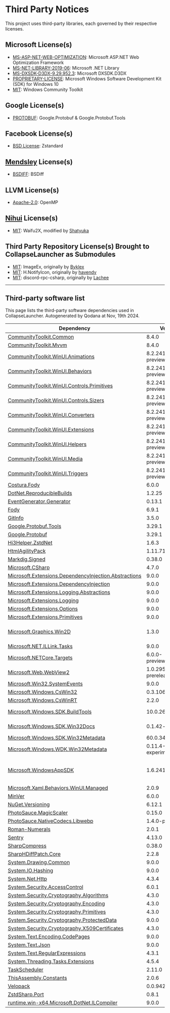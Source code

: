 # Third Party Notices
This project uses third-party libraries, each governed by their respective licenses.

## Microsoft License(s)
- [MS-ASP-NET-WEB-OPTIMIZATION](https://github.com/CollapseLauncher/Collapse/blob/main/Docs/LICENSE/Microsoft/MS-ASP-NET-WEB-OPTIMIZATION.LICENSE): Microsoft ASP.NET Web Optimization Framework
- [MS-NET-LIBRARY-2019-06](https://github.com/CollapseLauncher/Collapse/blob/main/Docs/LICENSE/Microsoft/MS-NET-LIBRARY-2019-06.LICENSE): Microsoft .NET Library
- [MS-DXSDK-D3DX-9.29.952.3](https://github.com/CollapseLauncher/Collapse/blob/main/Docs/LICENSE/Microsoft/MS-DXSDK-D3DX-9.29.952.3.LICENSE): Microsoft DXSDK.D3DX
- [PROPRIETARY-LICENSE](https://github.com/CollapseLauncher/Collapse/blob/main/Docs/LICENSE/Microsoft/PROPRIETARY-LICENSE.MS-WIN-SDK-W10.LICENSE): Microsoft Windows Software Development Kit (SDK) for Windows 10
- [MIT](https://github.com/CommunityToolkit/Windows/blob/main/License.md): Windows Community Toolkit 

## Google License(s)
- [PROTOBUF](https://github.com/CollapseLauncher/Collapse/blob/main/Docs/LICENSE/Google/PROTOBUF.LICENSE): Google.Protobuf & Google.Protobuf.Tools

## Facebook License(s)
- [BSD License](https://github.com/CollapseLauncher/Collapse/blob/main/Docs/LICENSE/Facebook/ZSTANDARD.LICENSE): Zstandard

## [Mendsley](https://github.com/mendsley) License(s)
- [BSDIFF](https://github.com/CollapseLauncher/Collapse/blob/main/Docs/LICENSE/Mendsley/BSDIFF.LICENSE): BSDiff

## LLVM License(s)
- [Apache-2.0](https://github.com/CollapseLauncher/Collapse/blob/main/Docs/LICENSE/LLVM/OPENMP.LICENSE): OpenMP

## [Nihui](https://github.com/nihui) License(s)
- [MIT](https://github.com/CollapseLauncher/Collapse/blob/main/Docs/LICENSE/Nihui/WAIFU2X.LICENSE): Waifu2X, modified by [Shatyuka](https://github.com/shatyuka/waifu2x-ncnn-vulkan/tree/master)

## Third Party Repository License(s) Brought to CollapseLauncher as Submodules
- [MIT](https://github.com/CollapseLauncher/ImageEx/blob/main/LICENSE): ImageEx, originally by [Byklex](https://github.com/4OTbIPE)
- [MIT](https://github.com/CollapseLauncher/H.NotifyIcon/blob/master/LICENSE.md): H.NotifyIcon, originally by [havendv](https://github.com/HavenDV)
- [MIT](https://github.com/CollapseLauncher/Hi3Helper.SharpDiscordRPC/blob/master/LICENSE): discord-rpc-csharp, originally by [Lachee](https://github.com/Lachee)

***

## Third-party software list

This page lists the third-party software dependencies used in CollapseLauncher. Autogenerated by Qodana at Nov, 19th 2024.

| Dependency                                                                                                               | Version                 | Licenses                                                                                                                                                       |
|--------------------------------------------------------------------------------------------------------------------------|-------------------------|----------------------------------------------------------------------------------------------------------------------------------------------------------------|
| [CommunityToolkit.Common](https://github.com/CommunityToolkit/dotnet)                                                    | 8.4.0                   | [MIT](http://opensource.org/licenses/mit-license.php)                                                                                                          |
| [CommunityToolkit.Mvvm](https://github.com/CommunityToolkit/dotnet)                                                      | 8.4.0                   | [MIT](http://opensource.org/licenses/mit-license.php)                                                                                                          |
| [CommunityToolkit.WinUI.Animations](https://github.com/CommunityToolkit/Windows)                                         | 8.2.241112-preview1     | [MIT](http://opensource.org/licenses/mit-license.php)                                                                                                          |
| [CommunityToolkit.WinUI.Behaviors](https://www.nuget.org/packages/CommunityToolkit.WinUI.Behaviors)                      | 8.2.241112-preview1     | [MIT](http://opensource.org/licenses/mit-license.php)                                                                                                          |
| [CommunityToolkit.WinUI.Controls.Primitives](https://github.com/CommunityToolkit/Windows)                                | 8.2.241112-preview1     | [MIT](http://opensource.org/licenses/mit-license.php)                                                                                                          |
| [CommunityToolkit.WinUI.Controls.Sizers](https://github.com/CommunityToolkit/Windows)                                    | 8.2.241112-preview1     | [MIT](http://opensource.org/licenses/mit-license.php)                                                                                                          |
| [CommunityToolkit.WinUI.Converters](https://github.com/CommunityToolkit/Windows)                                         | 8.2.241112-preview1     | [MIT](http://opensource.org/licenses/mit-license.php)                                                                                                          |
| [CommunityToolkit.WinUI.Extensions](https://github.com/CommunityToolkit/Windows)                                         | 8.2.241112-preview1     | [MIT](http://opensource.org/licenses/mit-license.php)                                                                                                          |
| [CommunityToolkit.WinUI.Helpers](https://github.com/CommunityToolkit/Windows)                                            | 8.2.241112-preview1     | [MIT](http://opensource.org/licenses/mit-license.php)                                                                                                          |
| [CommunityToolkit.WinUI.Media](https://github.com/CommunityToolkit/Windows)                                              | 8.2.241112-preview1     | [MIT](http://opensource.org/licenses/mit-license.php)                                                                                                          |
| [CommunityToolkit.WinUI.Triggers](https://github.com/CommunityToolkit/Windows)                                           | 8.2.241112-preview1     | [MIT](http://opensource.org/licenses/mit-license.php)                                                                                                          |
| [Costura.Fody](https://github.com/Fody/Costura)                                                                          | 6.0.0                   | [MIT](http://opensource.org/licenses/mit-license.php)                                                                                                          |
| [DotNet.ReproducibleBuilds](https://www.nuget.org/packages/DotNet.ReproducibleBuilds)                                    | 1.2.25                  | [MIT](http://opensource.org/licenses/mit-license.php)                                                                                                          |
| [EventGenerator.Generator](https://www.nuget.org/packages/EventGenerator.Generator)                                      | 0.13.1                  | [MIT](http://opensource.org/licenses/mit-license.php)                                                                                                          |
| [Fody](https://github.com/Fody/Fody)                                                                                     | 6.9.1                   | [MIT](http://opensource.org/licenses/mit-license.php)                                                                                                          |
| [GitInfo](https://clarius.org/GitInfo)                                                                                   | 3.5.0                   | [MIT](http://opensource.org/licenses/mit-license.php)                                                                                                          |
| [Google.Protobuf.Tools](https://github.com/protocolbuffers/protobuf)                                                     | 3.29.1                  | PROTOBUF                                                                                                                                                       |
| [Google.Protobuf](https://github.com/protocolbuffers/protobuf)                                                           | 3.29.1                  | [BSD-3-Clause](http://www.opensource.org/licenses/BSD-3-Clause)                                                                                                |
| [Hi3Helper.ZstdNet](https://github.com/CollapseLauncher/Hi3Helper.ZstdNet)                                               | 1.6.3                   | [BSD-3-Clause](http://www.opensource.org/licenses/BSD-3-Clause)                                                                                                |
| [HtmlAgilityPack](http://html-agility-pack.net/)                                                                         | 1.11.71                 | [MIT](http://opensource.org/licenses/mit-license.php)                                                                                                          |
| [Markdig.Signed](https://github.com/lunet-io/markdig)                                                                    | 0.38.0                  | [BSD-2-Clause](http://www.opensource.org/licenses/BSD-2-Clause)                                                                                                |
| [Microsoft.CSharp](https://github.com/dotnet/corefx)                                                                     | 4.7.0                   | [MIT](http://opensource.org/licenses/mit-license.php)                                                                                                          |
| [Microsoft.Extensions.DependencyInjection.Abstractions](https://dot.net/)                                                | 9.0.0                   | [MIT](http://opensource.org/licenses/mit-license.php)                                                                                                          |
| [Microsoft.Extensions.DependencyInjection](https://dot.net/)                                                             | 9.0.0                   | [MIT](http://opensource.org/licenses/mit-license.php)                                                                                                          |
| [Microsoft.Extensions.Logging.Abstractions](https://dot.net/)                                                            | 9.0.0                   | [MIT](http://opensource.org/licenses/mit-license.php)                                                                                                          |
| [Microsoft.Extensions.Logging](https://dot.net/)                                                                         | 9.0.0                   | [MIT](http://opensource.org/licenses/mit-license.php)                                                                                                          |
| [Microsoft.Extensions.Options](https://dot.net/)                                                                         | 9.0.0                   | [MIT](http://opensource.org/licenses/mit-license.php)                                                                                                          |
| [Microsoft.Extensions.Primitives](https://dot.net/)                                                                      | 9.0.0                   | [MIT](http://opensource.org/licenses/mit-license.php)                                                                                                          |
| [Microsoft.Graphics.Win2D](http://go.microsoft.com/fwlink/?LinkID=519078)                                                | 1.3.0                   | [MS-ASP-NET-WEB-OPTIMIZATION](https://www.microsoft.com/web/webpi/eula/weboptimization_1_eula_enu.htm)                                                         |
| [Microsoft.NET.ILLink.Tasks](https://dot.net/)                                                                           | 9.0.0                   | [MIT](http://opensource.org/licenses/mit-license.php)                                                                                                          |
| [Microsoft.NETCore.Targets](https://www.nuget.org/packages/Microsoft.NETCore.Targets)                                    | 6.0.0-preview.4.21253.7 | [MIT](http://opensource.org/licenses/mit-license.php)                                                                                                          |
| [Microsoft.Web.WebView2](https://aka.ms/webview)                                                                         | 1.0.2950-prerelease     | [BSD-3-Clause](http://www.opensource.org/licenses/BSD-3-Clause) <br/> BSD-MYLEX                                                                                |
| [Microsoft.Win32.SystemEvents](https://dot.net/)                                                                         | 9.0.0                   | [MIT](http://opensource.org/licenses/mit-license.php)                                                                                                          |
| [Microsoft.Windows.CsWin32](https://github.com/Microsoft/CsWin32)                                                        | 0.3.106                 | [Apache-2.0](http://www.apache.org/licenses/)                                                                                                                  |
| [Microsoft.Windows.CsWinRT](https://github.com/microsoft/cswinrt)                                                        | 2.2.0                   | [MIT](http://opensource.org/licenses/mit-license.php)                                                                                                          |
| [Microsoft.Windows.SDK.BuildTools](https://aka.ms/WinSDKProjectURL)                                                      | 10.0.26100.1742         | PROPRIETARY-LICENSE                                                                                                                                            |
| [Microsoft.Windows.SDK.Win32Docs](https://github.com/microsoft/win32metadata)                                            | 0.1.42-alpha            | PROPRIETARY-LICENSE                                                                                                                                            |
| [Microsoft.Windows.SDK.Win32Metadata](https://github.com/microsoft/win32metadata)                                        | 60.0.34-preview         | [MIT](http://opensource.org/licenses/mit-license.php)                                                                                                          |
| [Microsoft.Windows.WDK.Win32Metadata](https://github.com/microsoft/wdkmetadata)                                          | 0.11.4-experimental     | [MIT](http://opensource.org/licenses/mit-license.php)                                                                                                          |
| [Microsoft.WindowsAppSDK](https://github.com/microsoft/windowsappsdk)                                                    | 1.6.241114003           | [MIT](http://opensource.org/licenses/mit-license.php) <br/> [MS-DXSDK-D3DX-9.29.952.3](https://www.nuget.org/packages/Microsoft.DXSDK.D3DX/9.29.952.3/License) |
| [Microsoft.Xaml.Behaviors.WinUI.Managed](http://go.microsoft.com/fwlink/?LinkID=651678)                                  | 2.0.9                   | [MIT](http://opensource.org/licenses/mit-license.php)                                                                                                          |
| [MinVer](https://github.com/adamralph/minver)                                                                            | 6.0.0                   | [Apache-2.0](http://www.apache.org/licenses/)                                                                                                                  |
| [NuGet.Versioning](https://aka.ms/nugetprj)                                                                              | 6.12.1                  | [Apache-2.0](http://www.apache.org/licenses/)                                                                                                                  |
| [PhotoSauce.MagicScaler](https://photosauce.net/)                                                                        | 0.15.0                  | [MIT](http://opensource.org/licenses/mit-license.php)                                                                                                          |
| [PhotoSauce.NativeCodecs.Libwebp](https://photosauce.net/)                                                               | 1.4.0-preview1          | [MIT](http://opensource.org/licenses/mit-license.php)                                                                                                          |
| [Roman-Numerals](https://github.com/picrap/RomanNumerals)                                                                | 2.0.1                   | [MIT](http://opensource.org/licenses/mit-license.php)                                                                                                          |
| [Sentry](https://sentry.io/)                                                                                             | 4.13.0                  | [MIT](http://opensource.org/licenses/mit-license.php)                                                                                                          |
| [SharpCompress](https://github.com/adamhathcock/sharpcompress)                                                           | 0.38.0                  | [MIT](http://opensource.org/licenses/mit-license.php)                                                                                                          |
| [SharpHDiffPatch.Core](https://github.com/CollapseLauncher/SharpHDiffPatch.Core)                                         | 2.2.8                   | [MIT](http://opensource.org/licenses/mit-license.php)                                                                                                          |
| [System.Drawing.Common](https://github.com/dotnet/winforms)                                                              | 9.0.0                   | [MIT](http://opensource.org/licenses/mit-license.php)                                                                                                          |
| [System.IO.Hashing](https://dot.net/)                                                                                    | 9.0.0                   | [MIT](http://opensource.org/licenses/mit-license.php)                                                                                                          |
| [System.Net.Http](https://dot.net/)                                                                                      | 4.3.4                   | [MIT](http://opensource.org/licenses/mit-license.php)                                                                                                          |
| [System.Security.AccessControl](https://dot.net/)                                                                        | 6.0.1                   | [MIT](http://opensource.org/licenses/mit-license.php)                                                                                                          |
| [System.Security.Cryptography.Algorithms](https://dot.net/)                                                              | 4.3.0                   | [MIT](http://opensource.org/licenses/mit-license.php)                                                                                                          |
| [System.Security.Cryptography.Encoding](https://dot.net/)                                                                | 4.3.0                   | [MIT](http://opensource.org/licenses/mit-license.php)                                                                                                          |
| [System.Security.Cryptography.Primitives](https://dot.net/)                                                              | 4.3.0                   | [MIT](http://opensource.org/licenses/mit-license.php)                                                                                                          |
| [System.Security.Cryptography.ProtectedData](https://dot.net/)                                                           | 9.0.0                   | [MIT](http://opensource.org/licenses/mit-license.php)                                                                                                          |
| [System.Security.Cryptography.X509Certificates](https://dot.net/)                                                        | 4.3.0                   | [MIT](http://opensource.org/licenses/mit-license.php)                                                                                                          |
| [System.Text.Encoding.CodePages](https://dot.net/)                                                                       | 9.0.0                   | [MIT](http://opensource.org/licenses/mit-license.php)                                                                                                          |
| [System.Text.Json](https://dot.net/)                                                                                     | 9.0.0                   | [MIT](http://opensource.org/licenses/mit-license.php)                                                                                                          |
| [System.Text.RegularExpressions](https://dot.net/)                                                                       | 4.3.1                   | [MIT](http://opensource.org/licenses/mit-license.php)                                                                                                          |
| [System.Threading.Tasks.Extensions](https://dot.net/)                                                                    | 4.5.4                   | [MIT](http://opensource.org/licenses/mit-license.php)                                                                                                          |
| [TaskScheduler](https://github.com/dahall/taskscheduler)                                                                 | 2.11.0                  | [MIT](http://opensource.org/licenses/mit-license.php)                                                                                                          |
| [ThisAssembly.Constants](https://clarius.org/ThisAssembly)                                                               | 2.0.6                   | [MIT](http://opensource.org/licenses/mit-license.php)                                                                                                          |
| [Velopack](https://github.com/velopack/velopack)                                                                         | 0.0.942                 | [MIT](http://opensource.org/licenses/mit-license.php)                                                                                                          |
| [ZstdSharp.Port](https://github.com/oleg-st/ZstdSharp)                                                                   | 0.8.1                   | [MIT](http://opensource.org/licenses/mit-license.php)                                                                                                          |
| [runtime.win-x64.Microsoft.DotNet.ILCompiler](https://dot.net/)                                                          | 9.0.0                   | [MIT](http://opensource.org/licenses/mit-license.php)                                                                                                          |
